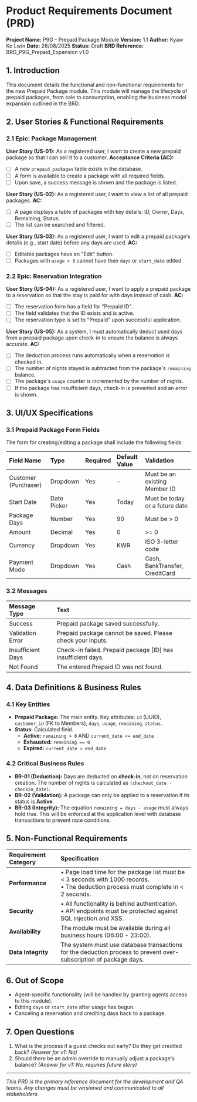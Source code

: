 # Product Requirements Document (PRD)
**Project Name:** P9G - Prepaid Package Module
**Version:** 1.1
**Author:** Kyaw Ko Lwin
**Date:** 26/08/2025
**Status:** Draft
**BRD Reference:** BRD_P9G_Prepaid_Expansion v1.0

## 1. Introduction
This document details the functional and non-functional requirements for the new Prepaid Package module. This module will manage the lifecycle of prepaid packages, from sale to consumption, enabling the business model expansion outlined in the BRD.

## 2. User Stories & Functional Requirements

### 2.1 Epic: Package Management
**User Story (US-01):** As a registered user, I want to create a new prepaid package so that I can sell it to a customer.
**Acceptance Criteria (AC):**
- [ ] A new `prepaid_packages` table exists in the database.
- [ ] A form is available to create a package with all required fields.
- [ ] Upon save, a success message is shown and the package is listed.

**User Story (US-02):** As a registered user, I want to view a list of all prepaid packages.
**AC:**
- [ ] A page displays a table of packages with key details: ID, Owner, Days, Remaining, Status.
- [ ] The list can be searched and filtered.

**User Story (US-03):** As a registered user, I want to edit a prepaid package's details (e.g., start date) before any days are used.
**AC:**
- [ ] Editable packages have an "Edit" button.
- [ ] Packages with `usage > 0` cannot have their `days` or `start_date` edited.

### 2.2 Epic: Reservation Integration
**User Story (US-04):** As a registered user, I want to apply a prepaid package to a reservation so that the stay is paid for with days instead of cash.
**AC:**
- [ ] The reservation form has a field for "Prepaid ID".
- [ ] The field validates that the ID exists and is active.
- [ ] The reservation type is set to "Prepaid" upon successful application.

**User Story (US-05):** As a system, I must automatically deduct used days from a prepaid package upon check-in to ensure the balance is always accurate.
**AC:**
- [ ] The deduction process runs automatically when a reservation is checked in.
- [ ] The number of nights stayed is subtracted from the package's `remaining` balance.
- [ ] The package's `usage` counter is incremented by the number of nights.
- [ ] If the package has insufficient days, check-in is prevented and an error is shown.

## 3. UI/UX Specifications

### 3.1 Prepaid Package Form Fields
The form for creating/editing a package shall include the following fields:

| Field Name | Type | Required | Default Value | Validation |
| :--- | :--- | :--- | :--- | :--- |
| Customer (Purchaser) | Dropdown | Yes | - | Must be an existing Member ID |
| Start Date | Date Picker | Yes | Today | Must be today or a future date |
| Package Days | Number | Yes | 90 | Must be > 0 |
| Amount | Decimal | Yes | 0 | >= 0 |
| Currency | Dropdown | Yes | KWR | ISO 3-letter code |
| Payment Mode | Dropdown | Yes | Cash | Cash, BankTransfer, CreditCard |

### 3.2 Messages
| Message Type | Text |
| :--- | :--- |
| Success | Prepaid package saved successfully. |
| Validation Error | Prepaid package cannot be saved. Please check your inputs. |
| Insufficient Days | Check-in failed. Prepaid package [ID] has insufficient days. |
| Not Found | The entered Prepaid ID was not found. |

## 4. Data Definitions & Business Rules

### 4.1 Key Entities
*   **Prepaid Package:** The main entity. Key attributes: `id` (UUID), `customer_id` (FK to Members), `days`, `usage`, `remaining`, `status`.
*   **Status:** Calculated field.
    *   **Active:** `remaining > 0` AND `current_date <= end_date`
    *   **Exhausted:** `remaining == 0`
    *   **Expired:** `current_date > end_date`

### 4.2 Critical Business Rules
*   **BR-01 (Deduction):** Days are deducted on **check-in**, not on reservation creation. The number of nights is calculated as `(checkout_date - checkin_date)`.
*   **BR-02 (Validation):** A package can only be applied to a reservation if its status is **Active**.
*   **BR-03 (Integrity):** The equation `remaining = days - usage` must always hold true. This will be enforced at the application level with database transactions to prevent race conditions.

## 5. Non-Functional Requirements

| Requirement Category | Specification |
| :--- | :--- |
| **Performance** | • Page load time for the package list must be < 3 seconds with 1000 records.<br>• The deduction process must complete in < 2 seconds. |
| **Security** | • All functionality is behind authentication.<br>• API endpoints must be protected against SQL injection and XSS. |
| **Availability** | The module must be available during all business hours (06:00 - 23:00). |
| **Data Integrity** | The system must use database transactions for the deduction process to prevent over-subscription of package days. |

## 6. Out of Scope
*   Agent-specific functionality (will be handled by granting agents access to this module).
*   Editing `days` or `start_date` after usage has begun.
*   Canceling a reservation and crediting days back to a package.

## 7. Open Questions
1.  What is the process if a guest checks out early? Do they get credited back? *(Answer for v1: No)*
2.  Should there be an admin override to manually adjust a package's balance? *(Answer for v1: No, requires future story)*

---
*This PRD is the primary reference document for the development and QA teams. Any changes must be versioned and communicated to all stakeholders.*